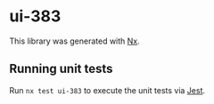 # ui-383

This library was generated with [Nx](https://nx.dev).

## Running unit tests

Run `nx test ui-383` to execute the unit tests via [Jest](https://jestjs.io).
